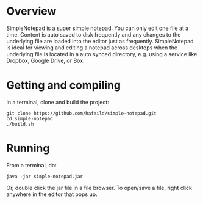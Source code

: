 # Overview

SimpleNotepad is a super simple notepad. You can only edit one file at a
time. Content is auto saved to disk frequently and any changes to the
underlying file are loaded into the editor just as frequently. SimpleNotepad
is ideal for viewing and editing a notepad across desktops when the
underlying file is located in a auto synced directory, e.g. using a service
like Dropbox, Google Drive, or Box.


# Getting and compiling

In a terminal, clone and build the project:

    git clone https://github.com/hafeild/simple-notepad.git
    cd simple-notepad
    ./build.sh

# Running

From a terminal, do:

    java -jar simple-notepad.jar

Or, double click the jar file in a file browser. To open/save a file, right
click anywhere in the editor that pops up.